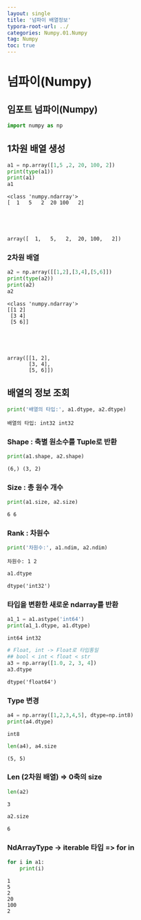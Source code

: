 ```yaml
---
layout: single
title: '넘파이 배열정보'
typora-root-url: ../
categories: Numpy.01.Numpy
tag: Numpy
toc: true
---
```


# 넘파이(Numpy)

## 임포트 넘파이(Numpy)


```python
import numpy as np
```

## 1차원 배열 생성


```python
a1 = np.array([1,5 ,2, 20, 100, 2])
print(type(a1))
print(a1)
a1
```

    <class 'numpy.ndarray'>
    [  1   5   2  20 100   2]





    array([  1,   5,   2,  20, 100,   2])



### 2차원 배열


```python
a2 = np.array([[1,2],[3,4],[5,6]])
print(type(a2))
print(a2)
a2
```

    <class 'numpy.ndarray'>
    [[1 2]
     [3 4]
     [5 6]]





    array([[1, 2],
           [3, 4],
           [5, 6]])



## 배열의 정보 조회


```python
print('배열의 타입:', a1.dtype, a2.dtype)
```

    배열의 타입: int32 int32


 ### Shape : 축별 원소수를 Tuple로 반환


```python
print(a1.shape, a2.shape)
```

    (6,) (3, 2)


### Size : 총 원수 개수


```python
print(a1.size, a2.size)
```

    6 6


### Rank : 차원수


```python
print('차원수:', a1.ndim, a2.ndim)
```

    차원수: 1 2



```python
a1.dtype
```




    dtype('int32')



### 타입을 변환한 새로운 ndarray를 반환


```python
a1_1 = a1.astype('int64')
print(a1_1.dtype, a1.dtype)
```

    int64 int32



```python
# Float, int -> Float로 타입통일
## bool < int < float < str
a3 = np.array([1.0, 2, 3, 4])
a3.dtype
```




    dtype('float64')



### Type 변경 


```python
a4 = np.array([1,2,3,4,5], dtype=np.int8)
print(a4.dtype)
```

    int8



```python
len(a4), a4.size
```




    (5, 5)



### Len (2차원 배열) => 0축의 size


```python
len(a2)
```




    3




```python
a2.size
```




    6



### NdArrayType -> iterable 타입 => for in


```python
for i in a1:
    print(i)
```

    1
    5
    2
    20
    100
    2

